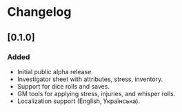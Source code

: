 # Changelog

## [0.1.0]

### Added

- Initial public alpha release.
- Investigator sheet with attributes, stress, inventory.
- Support for dice rolls and saves.
- GM tools for applying stress, injuries, and whisper rolls.
- Localization support (English, Українська).
